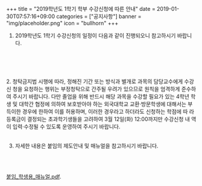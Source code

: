 +++
title = "2019학년도 1학기 학부 수강신청에 따른 안내"
date = 2019-01-30T07:57:16+09:00
categories = ["공지사항"]
banner = "img/placeholder.png"
icon = "bullhorn"
+++
<!--more-->

1. 2019학년도 1학기 수강신청의 일정이 다음과 같이 진행되오니 참고하시기 바랍니다.

<br>
<br>

<div class='image'>
<img src="/img/2019_1_class.png" class="img-responsive" alt="">
</div>

<br>
<br>
2. 청탁금지법 시행에 따라, 정해진 기간 또는 방식과 별개로 과목의 담당교수에게 수강신 청을 요청하는 행위는 부정청탁으로 간주될 우려가 있으므로 원칙을 엄격하게 준수하여 주시기 바랍니다. 다만 졸업을 위해 반드시 해당 과목을 수강할 필요가 있는 4학년 학 생 및 대학간 협정에 의하여 보호받아야 하는 외국대학교 교환·방문학생에 대해서는 부득이한 경우에 한하여 이를 허용하며, 이러한 경우라고 하더라도 신청하는 학점에 따 라 등록금이 결정되는 초과학기생들을 고려하여 3월 12일(화) 12:00까지만 수강신청 내 역이 입력·수정될 수 있도록 운영하여 주시기 바랍니다.
<br>
<br>

3. 자세한 내용은 붙임의 제도안내 및 매뉴얼을 참고하시기 바랍니다.
<br>
<br>

[붙임_학생용_매뉴얼.pdf](/files/학생용_매뉴얼(국문).pdf).

